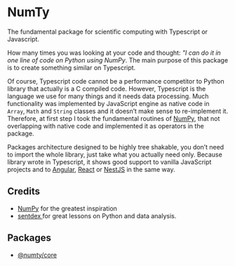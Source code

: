 # NumTy

The fundamental package for scientific computing with Typescript or Javascript.

How many times you was looking at your code and thought: *"I can do it in one line of code on Python using NumPy*. The main purpose of this package is to create something similar on Typescript.

Of course, Typescript code cannot be a performance competitor to Python library that actually is a C compiled code. However, Typescript is the language we use for many things and it needs data processing. Much functionality was implemented by JavaScript engine as native code in `Array`, `Math` and `String` classes and it doesn’t make sense to re-implement it. Therefore, at first step I took the fundamental routines of [NumPy](https://numpy.org/), that not overlapping with native code and implemented it as operators in the package.

Packages architecture designed to be highly tree shakable, you don’t need to import the whole library, just take what you actually need only. Because library wrote in Typescript, it shows good support to vanilla JavaScript projects and to [Angular](https://angular.io/), [React](https://reactjs.org/) or [NestJS](https://nestjs.com/) in the same way.

## Credits
* [NumPy](https://numpy.org/) for the greatest inspiration
* [sentdex ](https://www.youtube.com/c/sentdex) for great lessons on Python and data analysis.

## Packages
* [@numty/core](https://agroupp.github.io/numty/)

